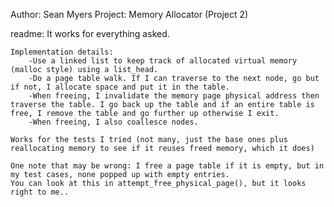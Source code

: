 Author: Sean Myers
Project: Memory Allocator (Project 2)

readme: 
    It works for everything asked. 

    Implementation details:
        -Use a linked list to keep track of allocated virtual memory (malloc style) using a list_head.
        -Do a page table walk. If I can traverse to the next node, go but if not, I allocate space and put it in the table.
        -When freeing, I invalidate the memory page physical address then traverse the table. I go back up the table and if an entire table is free, I remove the table and go further up otherwise I exit.
        -When freeing, I also coallesce nodes.

    Works for the tests I tried (not many, just the base ones plus reallocating memory to see if it reuses freed memory, which it does)

    One note that may be wrong: I free a page table if it is empty, but in my test cases, none popped up with empty entries.
    You can look at this in attempt_free_physical_page(), but it looks right to me..
